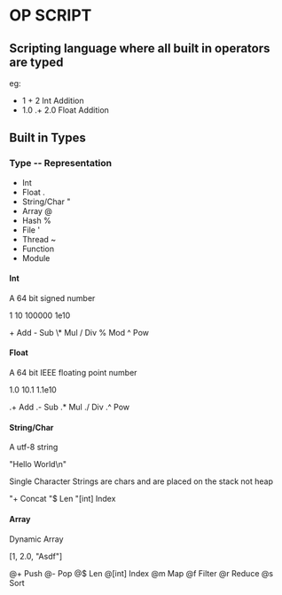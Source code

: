 # OP SCRIPT

## Scripting language where all built in operators are typed

eg:

- 1 + 2 Int Addition
- 1.0 .+ 2.0 Float Addition

## Built in Types

### Type -- Representation

- Int
- Float .
- String/Char "
- Array @
- Hash %
- File '
- Thread ~
- Function
- Module

#### Int

A 64 bit signed number

1 10 100000 1e10

\+ Add
\- Sub
\\\* Mul
/ Div
% Mod
^ Pow

#### Float

A 64 bit IEEE floating point number

1.0 10.1 1.1e10

.+ Add
.- Sub
.\* Mul
./ Div
.^ Pow

#### String/Char

A utf-8 string

"Hello World\n"

Single Character Strings are chars and are placed on the stack not heap

"+ Concat
"\$ Len
"[int] Index

#### Array

Dynamic Array

[1, 2.0, "Asdf"]

@+ Push
@- Pop
@\$ Len
@[int] Index
@m Map
@f Filter
@r Reduce
@s Sort
